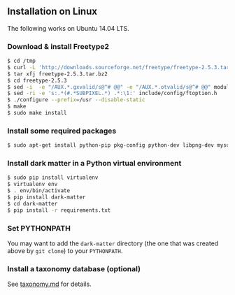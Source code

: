 ## Installation on Linux

The following works on Ubuntu 14.04 LTS.

### Download & install Freetype2

```sh
$ cd /tmp
$ curl -L 'http://downloads.sourceforge.net/freetype/freetype-2.5.3.tar.bz2' > freetype-2.5.3.tar.bz2
$ tar xfj freetype-2.5.3.tar.bz2
$ cd freetype-2.5.3
$ sed -i  -e "/AUX.*.gxvalid/s@^# @@" -e "/AUX.*.otvalid/s@^# @@" modules.cfg
$ sed -ri -e 's:.*(#.*SUBPIXEL.*) .*:\1:' include/config/ftoption.h
$ ./configure --prefix=/usr --disable-static
$ make
$ sudo make install
```

### Install some required packages

```sh
$ sudo apt-get install python-pip pkg-config python-dev libpng-dev mysql-server libmysqlclient-dev
```

### Install dark matter in a Python virtual environment

```sh
$ sudo pip install virtualenv
$ virtualenv env
$ . env/bin/activate
$ pip install dark-matter
$ cd dark-matter
$ pip install -r requirements.txt
```

### Set PYTHONPATH

You may want to add the `dark-matter` directory (the one that was created
above by `git clone`) to your `PYTHONPATH`.

### Install a taxonomy database (optional)

See [taxonomy.md](taxonomy.html) for details.
